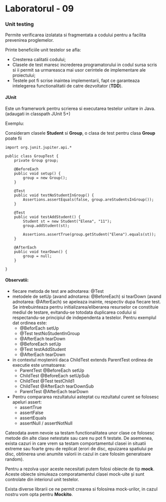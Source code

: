 # Laboratorul - 09

### Unit testing
Permite verificarea izolatata si fragmentata a codului pentru a facilita prevenirea proglemelor.

Printe beneficiile unit testelor se afla:
- Cresterea calitatii codului;
- Clasele de test maresc increderea programatorului in codul sursa scris si ii permit sa urmareasca mai usor cerintele de implementare ale proiectului;
- Testele pot fi scrise inaintea implementarii, fapt ce garanteaza intelegerea functionalitatii de catre dezvoltator (**TDD**).

#### JUnit
Este un framerwork pentru scrierea si executarea testelor unitare in Java. (adaugati in classpath JUnit 5+)

Exemplu:

Consideram clasele **Student** si **Group**, o clasa de test pentru clasa **Group** poate fii
```
import org.junit.jupiter.api.*
 
public class GroupTest {
    private Group group;
 
    @BeforeEach
    public void setup() {
        group = new Group();
    }
 
    @Test
    public void testNoStudentInGroup() {
        Assertions.assertEquals(false, group.areStudentsInGroup());
    }
 
    @Test
    public void testAddStudent() {
        Student st = new Student("Elena", "11");
        group.addStudent(st);
 
        Assertions.assertTrue(group.getStudent("Elena").equals(st));
    }
 
    @AfterEach 
    public void tearDown() {
        group = null;
    }
 
}
```

#### Observatii:
- fiecare metoda de test are adnotarea: @Test
- metodele de setUp (avand adnotarea: @BeforeEach) si tearDown (avand adnotarea: @AfterEach) se apeleaza inainte, respectiv dupa fiecare test. Se intrebuinteaza pentru initializarea/eliberarea resurselor ce constituie mediul de testare, evitandu-se totodata duplicarea codului si respectandu-se principiul de independenta a testelor. Pentru exemplul dat ordinea este:
  - @BeforEach setUp
  - @Test testNoStudentInGroup
  - @AfterEach tearDown
  - @BeforeEach setUp
  - @Test testAddStudent
  - @AfterEach tearDown
- in contextul moștenirii daca ChildTest extends ParentTest ordinea de executie este urmatoarea:
  - ParentTest @BeforeEach setUp
  - ChildTest @BeforeEach setUpSub
  - ChildTest @Test testChild1
  - ChildTest @AfterEach tearDownSub
  - ParentTest @AfterEach tearDown
- Pentru compararea rezultatului asteptat cu rezultatul curent se folosesc apeluri assert:
  - assertTrue
  - assertFalse
  - assertEquals
  - assertNull / assertNotNull

Cateodata avem nevoie sa testam functionalitatea unor clase ce folosesc metode din alte clase netestate sau care nu pot fi testate. De asemenea, exista cazuri in care vrem sa testam comportamentul clasei in situatii extreme sau foarte greu de replicat (erori de disc, epuizarea spatiului pe disc, obtinerea unei anumite valorii in cazul in care folosim generatoare random).

Pentru a rezolva ușor aceste necesitati putem folosi obiecte de tip **mock**. Aceste obiecte simuleaza comporatamentul clasei mock-uite și sunt controlate din interiorul unit testelor.

Exista diverse librarii ce ne permit crearea si folosirea mock-urilor, in cazul nostru vom opta pentru **Mockito**.